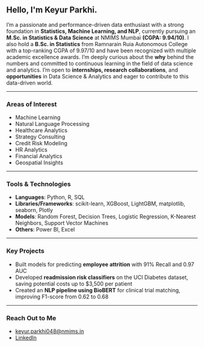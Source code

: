 ## Hello, I'm Keyur Parkhi.

I’m a passionate and performance-driven data enthusiast with a strong foundation in **Statistics, Machine Learning, and NLP**, currently pursuing an **M.Sc. in Statistics & Data Science** at NMIMS Mumbai **(CGPA: 9.94/10)**. I also hold a **B.Sc. in Statistics** from Ramnarain Ruia Autonomous College with a top-ranking CGPA of 9.97/10 and have been recognized with multiple academic excellence awards.
I’m deeply curious about the **why** behind the numbers and committed to continuous learning in the field of data science and analytics. I’m open to **internships, research collaborations**, and **opportunities** in Data Science & Analytics and eager to contribute to this data-driven world.

---

### Areas of Interest
- Machine Learning  
- Natural Language Processing  
- Healthcare Analytics
- Strategy Consulting
- Credit Risk Modeling
- HR Analytics
- Financial Analytics
- Geospatial Insights  

---

### Tools & Technologies
- **Languages**: Python, R, SQL  
- **Libraries/Frameworks**: scikit-learn, XGBoost, LightGBM, matplotlib, seaborn, Plotly  
- **Models**: Random Forest, Decision Trees, Logistic Regression, K-Nearest Neighbors, Support Vector Machines  
- **Others**: Power BI, Excel  

---

### Key Projects
- Built models for predicting **employee attrition** with 91% Recall and 0.97 AUC  
- Developed **readmission risk classifiers** on the UCI Diabetes dataset, saving potential costs up to $3,500 per patient  
- Created an **NLP pipeline using BioBERT** for clinical trial matching, improving F1-score from 0.62 to 0.68  

---

### Reach Out to Me
- keyur.parkhi048@nmims.in  
- [LinkedIn](https://www.linkedin.com/in/keyurparkhi/)  


